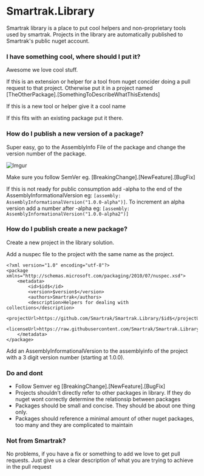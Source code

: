 # Smartrak.Library

Smartrak library is a place to put cool helpers and non-proprietary tools used by smartrak. Projects in the library are automatically published to Smartrak's public nuget account.

### I have something cool, where should I put it?

Awesome we love cool stuff. 

If this is an extension or helper for a tool from nuget concider doing a pull request to that project. Otherwise put it in a project named [TheOtherPackage].[SomethingToDescribeWhatThisExtends]

If this is a new tool or helper give it a cool name

If this fits with an existing package put it there.

### How do I publish a new version of a package?

Super easy, go to the AssemblyInfo File of the package and change the version number of the package.

![Imgur](http://i.imgur.com/IIj7ZlW.png)

Make sure you follow SemVer eg. [BreakingChange].[NewFeature].[BugFix]

If this is not ready for public consumption add -alpha to the end of the AssemblyInformationalVersion eg: `[assembly: AssemblyInformationalVersion("1.0.0-alpha")]`. To increment an alpha version add a number after -alpha eg: `[assembly: AssemblyInformationalVersion("1.0.0-alpha2")]`

### How do I publish create a new package?

Create a new project in the library solution.

Add a nuspec file to the project with the same name as the project.

	<?xml version="1.0" encoding="utf-8"?>
	<package xmlns="http://schemas.microsoft.com/packaging/2010/07/nuspec.xsd">
		<metadata>
			<id>$id$</id>
			<version>$version$</version>
			<authors>Smartrak</authors>
			<description>Helpers for dealing with collections</description>
			<projectUrl>https://github.com/Smartrak/Smartrak.Library/$id$</projectUrl>
			<licenseUrl>https://raw.githubusercontent.com/Smartrak/Smartrak.Library/master/LICENSE</licenseUrl>
		</metadata>
	</package>

Add an AssemblyInformationalVersion to the assemblyinfo of the project with a 3 digit version number (starting at 1.0.0).

### Do and dont

 - Follow Semver eg [BreakingChange].[NewFeature].[BugFix]
 - Projects shouldn't directly refer to other packages in library. If they do nuget wont correctly determine the relationsip between packages
 - Packages should be small and concise. They should be about one thing only. 
 - Packages should reference a minimal amount of other nuget packages, too many and they are complicated to maintain

### Not from Smartrak?

No problems, if you have a fix or something to add we love to get pull requests. Just give us a clear description of what you are trying to achieve in the pull request
